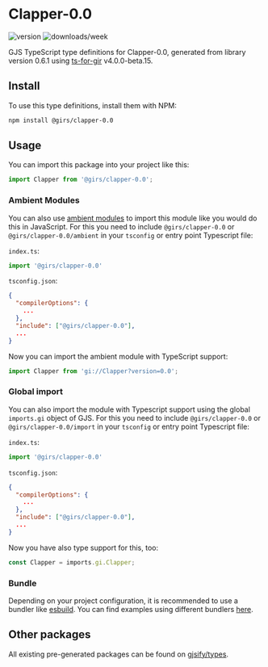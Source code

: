 
# Clapper-0.0

![version](https://img.shields.io/npm/v/@girs/clapper-0.0)
![downloads/week](https://img.shields.io/npm/dw/@girs/clapper-0.0)


GJS TypeScript type definitions for Clapper-0.0, generated from library version 0.6.1 using [ts-for-gir](https://github.com/gjsify/ts-for-gir) v4.0.0-beta.15.


## Install

To use this type definitions, install them with NPM:
```bash
npm install @girs/clapper-0.0
```

## Usage

You can import this package into your project like this:
```ts
import Clapper from '@girs/clapper-0.0';
```

### Ambient Modules

You can also use [ambient modules](https://github.com/gjsify/ts-for-gir/tree/main/packages/cli#ambient-modules) to import this module like you would do this in JavaScript.
For this you need to include `@girs/clapper-0.0` or `@girs/clapper-0.0/ambient` in your `tsconfig` or entry point Typescript file:

`index.ts`:
```ts
import '@girs/clapper-0.0'
```

`tsconfig.json`:
```json
{
  "compilerOptions": {
    ...
  },
  "include": ["@girs/clapper-0.0"],
  ...
}
```

Now you can import the ambient module with TypeScript support: 

```ts
import Clapper from 'gi://Clapper?version=0.0';
```

### Global import

You can also import the module with Typescript support using the global `imports.gi` object of GJS.
For this you need to include `@girs/clapper-0.0` or `@girs/clapper-0.0/import` in your `tsconfig` or entry point Typescript file:

`index.ts`:
```ts
import '@girs/clapper-0.0'
```

`tsconfig.json`:
```json
{
  "compilerOptions": {
    ...
  },
  "include": ["@girs/clapper-0.0"],
  ...
}
```

Now you have also type support for this, too:

```ts
const Clapper = imports.gi.Clapper;
```

### Bundle

Depending on your project configuration, it is recommended to use a bundler like [esbuild](https://esbuild.github.io/). You can find examples using different bundlers [here](https://github.com/gjsify/ts-for-gir/tree/main/examples).

## Other packages

All existing pre-generated packages can be found on [gjsify/types](https://github.com/gjsify/types).

